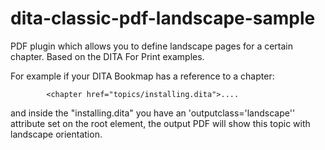 # dita-classic-pdf-landscape-sample
PDF plugin which allows you to define landscape pages for a certain chapter. Based on the DITA For Print examples.

For example if your DITA Bookmap has a reference to a chapter:

            <chapter href="topics/installing.dita">....
            
and inside the "installing.dita" you have an 'outputclass='landscape'' attribute set on the root element, the output PDF will show this topic with landscape orientation.
